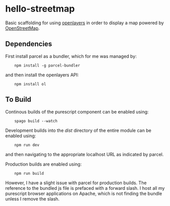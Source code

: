hello-streetmap
===============

Basic scaffolding for using [openlayers](https://openlayers.org/) in order to display a map powered by [OpenStreetMap](https://www.openstreetmap.org/).

Dependencies
------------

First install parcel as a bundler, which for me was managed by:

```
    npm install -g parcel-bundler
```

and then install the openlayers API:

```
    npm install ol
```

To Build
--------

Continous builds of the purescript component can be enabled using:


```
    spago build --watch
```

Development builds into the _dist_ directory of the entire module can be enabled using:

```
    npm run dev
```

and then navigating to the appropriate localhost URL as indicated by parcel.

Production builds are enabled using:

```
    npm run build
```

However, I have a slight issue with parcel for production builds. The reference to the bundled js file is prefaced with a forward slash.  I host all my purescript browser applications on Apache, which is not finding the bundle unless I remove the slash.
